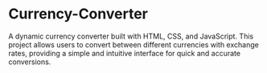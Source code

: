 # Currency-Converter
A dynamic currency converter built with HTML, CSS, and JavaScript. This project allows users to convert between different currencies with exchange rates, providing a simple and intuitive interface for quick and accurate conversions.
